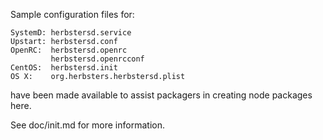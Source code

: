 Sample configuration files for:
```
SystemD: herbstersd.service
Upstart: herbstersd.conf
OpenRC:  herbstersd.openrc
         herbstersd.openrcconf
CentOS:  herbstersd.init
OS X:    org.herbsters.herbstersd.plist
```
have been made available to assist packagers in creating node packages here.

See doc/init.md for more information.
